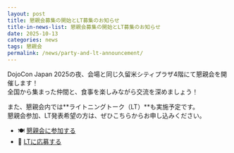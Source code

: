 ```yaml
---
layout: post
title: 懇親会募集の開始とLT募集のお知らせ
title-in-news-list: 懇親会募集の開始とLT募集のお知らせ
date: 2025-10-13
categories: news
tags: 懇親会
permalink: /news/party-and-lt-announcement/
---
```


DojoCon Japan 2025の夜、会場と同じ久留米シティプラザ4階にて懇親会を開催します！<br>
全国から集まった仲間と、食事を楽しみながら交流を深めましょう！

また、懇親会内では**ライトニングトーク（LT）**も実施予定です。<br>
懇親会参加、LT発表希望の方は、ぜひこちらからお申し込みください。

<ul>
  <li>🍽️ <a href="https://dojocon-japan.doorkeeper.jp/events/188389" target="_blank">懇親会に参加する</a></li>
  <li>🎤 <a href="https://dojocon-japan.doorkeeper.jp/events/188392" target="_blank">LTに応募する</a></li>
</ul>
